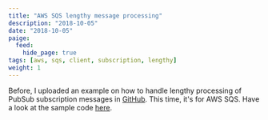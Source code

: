 ```yaml
---
title: "AWS SQS lengthy message processing"
description: "2018-10-05"
date: "2018-10-05"
paige:
  feed:
    hide_page: true
tags: [aws, sqs, client, subscription, lengthy]
weight: 1
---
```


Before, I uploaded an example on how to handle lengthy processing of PubSub subscription messages in [GitHub](https://github.com/flowerinthenight/gcp-pubsub-lengthy-consume). This time, it's for AWS SQS. Have a look at the sample code [here](https://github.com/flowerinthenight/sqs-lengthy-consume).

<br>
